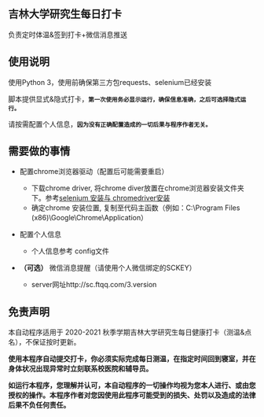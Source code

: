 ## 吉林大学研究生每日打卡
负责定时体温&签到打卡+微信消息推送

## 使用说明
使用Python 3，使用前确保第三方包requests、selenium已经安装  

脚本提供显式&隐式打卡，**`第一次使用务必显示运行，确保信息准确，之后可选择隐式运行。`**  

请按需配置个人信息，**`因为没有正确配置造成的一切后果与程序作者无关。`**  

## 需要做的事情
* 配置chrome浏览器驱动（配置后可能需要重启）
  *  下载chrome driver, 将chrome diver放置在chrome浏览器安装文件夹下。参考[selenium 安装与 chromedriver安装](https://www.cnblogs.com/lfri/p/10542797.html)
  *  确定chrome 安装位置, 复制至代码主函数（例如：C:\Program Files (x86)\Google\Chrome\Application）
  
* 配置个人信息
  * 个人信息参考 config文件
  
* **（可选）** 微信消息提醒（请使用个人微信绑定的SCKEY）
  * server网址http://sc.ftqq.com/3.version
  
## 免责声明
本自动程序适用于 2020-2021 秋季学期吉林大学研究生每日健康打卡（测温&点名），不保证按时更新。 

**使用本程序自动提交打卡，你必须实际完成每日测温，在指定时间回到寝室，并在身体状况出现异常时立刻联系校医院和辅导员。**  

**如运行本程序，您理解并认可，本自动程序的一切操作均视为您本人进行、或由您授权的操作。本程序作者对您因使用此程序可能受到的损失、处罚以及造成的法律后果不负任何责任。**  
